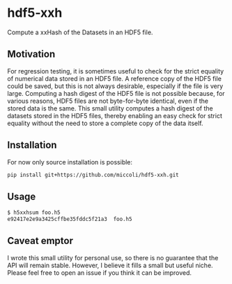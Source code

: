 # hdf5-xxh
Compute a xxHash of the Datasets in an HDF5 file.

## Motivation

For regression testing, it is sometimes useful to check for the strict equality of numerical data stored in an HDF5 file.
A reference copy of the HDF5 file could be saved, but this is not always desirable, especially if the file is very large.
Computing a hash digest of the HDF5 file is not possible because, for various reasons, HDF5 files are not byte-for-byte identical, even if the stored data is the same.
This small utility computes a hash digest of the datasets stored in the HDF5 files, thereby enabling an easy check for strict equality without the need to store a complete copy of the data itself.

## Installation

For now only source installation is possible:
```bash
pip install git+https://github.com/miccoli/hdf5-xxh.git
```

## Usage

```bash
$ h5xxhsum foo.h5
e92417e2e9a3425cffbe35fddc5f21a3  foo.h5
```

## Caveat emptor

I wrote this small utility for personal use, so there is no guarantee that the API will remain stable.
However, I believe it fills a small but useful niche.
Please feel free to open an issue if you think it can be improved.
